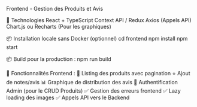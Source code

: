 Frontend - Gestion des Produits et Avis

📌 Technologies
        React + TypeScript
        Context API / Redux
        Axios (Appels API)
        Chart.js ou Recharts (Pour les graphiques)

📦 Installation locale sans Docker (optionnel)
        cd frontend
        npm install
        npm start

📦 Build pour la production :
        npm run build

🚀 Fonctionnalités Frontend :
        🛒 Listing des produits avec pagination
        ⭐ Ajout de notes/avis
        📊 Graphique de distribution des avis
        🔐 Authentification Admin (pour le CRUD Produits)
        ✅ Gestion des erreurs frontend
        ✅ Lazy loading des images
        ✅ Appels API vers le Backend

